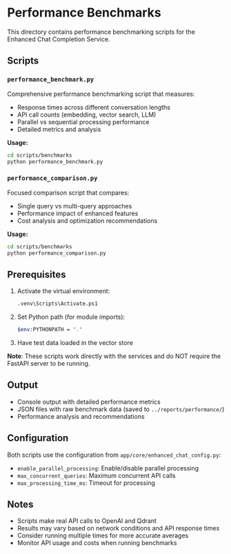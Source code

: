 # Performance Benchmarks

This directory contains performance benchmarking scripts for the Enhanced Chat Completion Service.

## Scripts

### `performance_benchmark.py`
Comprehensive performance benchmarking script that measures:
- Response times across different conversation lengths
- API call counts (embedding, vector search, LLM)
- Parallel vs sequential processing performance
- Detailed metrics and analysis

**Usage:**
```bash
cd scripts/benchmarks
python performance_benchmark.py
```

### `performance_comparison.py`
Focused comparison script that compares:
- Single query vs multi-query approaches
- Performance impact of enhanced features
- Cost analysis and optimization recommendations

**Usage:**
```bash
cd scripts/benchmarks
python performance_comparison.py
```

## Prerequisites

1. Activate the virtual environment:
   ```bash
   .venv\Scripts\Activate.ps1
   ```

2. Set Python path (for module imports):
   ```bash
   $env:PYTHONPATH = "."
   ```

3. Have test data loaded in the vector store

**Note**: These scripts work directly with the services and do NOT require the FastAPI server to be running.

## Output

- Console output with detailed performance metrics
- JSON files with raw benchmark data (saved to `../reports/performance/`)
- Performance analysis and recommendations

## Configuration

Both scripts use the configuration from `app/core/enhanced_chat_config.py`:
- `enable_parallel_processing`: Enable/disable parallel processing
- `max_concurrent_queries`: Maximum concurrent API calls
- `max_processing_time_ms`: Timeout for processing

## Notes

- Scripts make real API calls to OpenAI and Qdrant
- Results may vary based on network conditions and API response times
- Consider running multiple times for more accurate averages
- Monitor API usage and costs when running benchmarks
